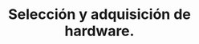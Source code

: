---
title: Selección y adquisición de hardware.
description: Manual de Organización de Centros de Cómputo
---